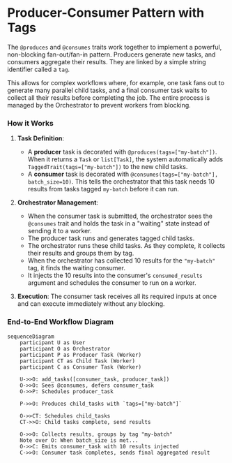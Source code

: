 # Producer-Consumer Pattern with Tags

The `@produces` and `@consumes` traits work together to implement a powerful, non-blocking fan-out/fan-in pattern. Producers generate new tasks, and consumers aggregate their results. They are linked by a simple string identifier called a `tag`.

This allows for complex workflows where, for example, one task fans out to generate many parallel child tasks, and a final consumer task waits to collect all their results before completing the job. The entire process is managed by the Orchestrator to prevent workers from blocking.

### How it Works

1.  **Task Definition**:
    -   A **producer** task is decorated with `@produces(tags=["my-batch"])`. When it returns a `Task` or `list[Task]`, the system automatically adds `TaggedTrait(tags=["my-batch"])` to the new child tasks.
    -   A **consumer** task is decorated with `@consumes(tags=["my-batch"], batch_size=10)`. This tells the orchestrator that this task needs 10 results from tasks tagged `my-batch` before it can run.

2.  **Orchestrator Management**:
    -   When the consumer task is submitted, the orchestrator sees the `@consumes` trait and holds the task in a "waiting" state instead of sending it to a worker.
    -   The producer task runs and generates tagged child tasks.
    -   The orchestrator runs these child tasks. As they complete, it collects their results and groups them by tag.
    -   When the orchestrator has collected 10 results for the `"my-batch"` tag, it finds the waiting consumer.
    -   It injects the 10 results into the consumer's `consumed_results` argument and schedules the consumer to run on a worker.

3.  **Execution**: The consumer task receives all its required inputs at once and can execute immediately without any blocking.

### End-to-End Workflow Diagram

```mermaid
sequenceDiagram
    participant U as User
    participant O as Orchestrator
    participant P as Producer Task (Worker)
    participant CT as Child Task (Worker)
    participant C as Consumer Task (Worker)

    U->>O: add_tasks([consumer_task, producer_task])
    O->>O: Sees @consumes, defers consumer_task
    O->>P: Schedules producer_task

    P->>O: Produces child_tasks with `tags=["my-batch"]`

    O->>CT: Schedules child_tasks
    CT->>O: Child tasks complete, send results

    O->>O: Collects results, groups by tag "my-batch"
    Note over O: When batch_size is met...
    O->>C: Emits consumer_task with 10 results injected
    C->>O: Consumer task completes, sends final aggregated result
```
